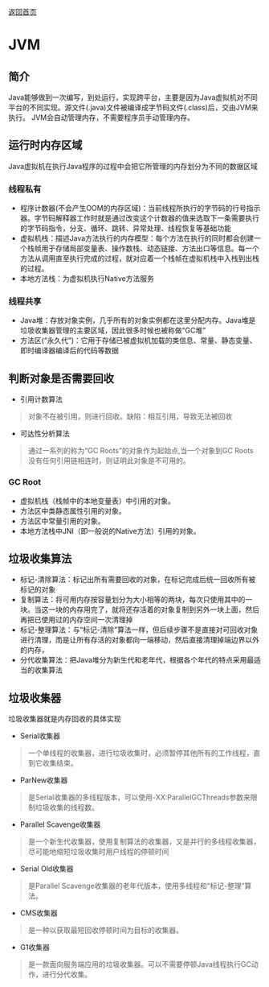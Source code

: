 <p> <a href="../README.md">返回首页</a></p>

# JVM
## 简介
Java能够做到一次编写，到处运行，实现跨平台，主要是因为Java虚拟机对不同平台的不同实现。源文件(.java)文件被编译成字节码文件(.class)后，交由JVM来执行。
JVM会自动管理内存，不需要程序员手动管理内存。
## 运行时内存区域
Java虚拟机在执行Java程序的过程中会把它所管理的内存划分为不同的数据区域
### 线程私有
- 程序计数器(不会产生OOM的内存区域)：当前线程所执行的字节码的行号指示器。字节码解释器工作时就是通过改变这个计数器的值来选取下一条需要执行的字节码指令，分支、循环、跳转、异常处理、线程恢复等基础功能
- 虚拟机栈：描述Java方法执行的内存模型：每个方法在执行的同时都会创建一个栈帧用于存储局部变量表、操作数栈、动态链接、方法出口等信息。每一个方法从调用直至执行完成的过程，就对应着一个栈帧在虚拟机栈中入栈到出栈的过程。
- 本地方法栈：为虚拟机执行Native方法服务
### 线程共享
- Java堆：存放对象实例，几乎所有的对象实例都在这里分配内存。Java堆是垃圾收集器管理的主要区域，因此很多时候也被称做“GC堆”
- 方法区(“永久代”)：它用于存储已被虚拟机加载的类信息、常量、静态变量、即时编译器编译后的代码等数据
## 判断对象是否需要回收
- 引用计数算法
> 对象不在被引用，则进行回收。缺陷：相互引用，导致无法被回收
- 可达性分析算法
> 通过一系列的称为“GC Roots”的对象作为起始点,当一个对象到GC Roots
没有任何引用链相连时，则证明此对象是不可用的。
### GC Root
- 虚拟机栈（栈帧中的本地变量表）中引用的对象。
- 方法区中类静态属性引用的对象。
- 方法区中常量引用的对象。
- 本地方法栈中JNI（即一般说的Native方法）引用的对象。
## 垃圾收集算法
- 标记-清除算法：标记出所有需要回收的对象，在标记完成后统一回收所有被标记的对象
- 复制算法：将可用内存按容量划分为大小相等的两块，每次只使用其中的一块。当这一块的内存用完了，就将还存活着的对象复制到另外一块上面，然后再把已使用过的内存空间一次清理掉
- 标记-整理算法：与“标记-清除”算法一样，但后续步骤不是直接对可回收对象进行清理，而是让所有存活的对象都向一端移动，然后直接清理掉端边界以外的内存，
- 分代收集算法：把Java堆分为新生代和老年代，根据各个年代的特点采用最适当的收集算法
## 垃圾收集器
垃圾收集器就是内存回收的具体实现
- Serial收集器
> 一个单线程的收集器，进行垃圾收集时，必须暂停其他所有的工作线程，直到它收集结束。
- ParNew收集器
> 是Serial收集器的多线程版本，可以使用-XX:ParallelGCThreads参数来限制垃圾收集的线程数。
- Parallel Scavenge收集器
> 是一个新生代收集器，使用复制算法的收集器，又是并行的多线程收集器，尽可能地缩短垃圾收集时用户线程的停顿时间
- Serial Old收集器
> 是Parallel Scavenge收集器的老年代版本，使用多线程和“标记-整理”算法。
- CMS收集器
> 是一种以获取最短回收停顿时间为目标的收集器。
- G1收集器
> 是一款面向服务端应用的垃圾收集器。可以不需要停顿Java线程执行GC动作，进行分代收集。

